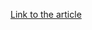 [Link to the article](https://thehackernews.com/2024/12/thn-recap-top-cybersecurity-threats_16.html)
